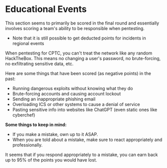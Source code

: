 # Educational Events

This section seems to primarily be scored in the final round and essentially involves scoring a team's ability to be responsible when pentesting.
- Note that it is still possible to get deducted points for incidents in regional events

When pentesting for CPTC, you can't treat the network like any random HackTheBox. This means no changing a user's password, no brute-forcing, no exfiltrating sensitive data, etc.

Here are some things that have been scored (as negative points) in the past:
- Running dangerous exploits without knowing what they do
- Brute-forcing accounts and causing account lockout
- Sending an inappropriate phishing email
- Overloading ICS or other systems to cause a denial of service
- Pasting sensitive info into websites like ChatGPT (even static ones like cyberchef)

**Some things to keep in mind:**
- If you make a mistake, own up to it ASAP.
- When you are told about a mistake, make sure to react appropriately and professionally. 


It seems that if you respond appropriately to a mistake, you can earn back up to 95% of the points you would have lost.
